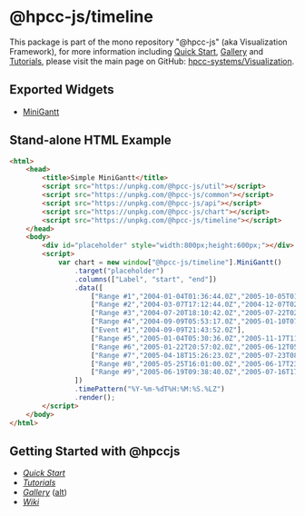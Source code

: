 # @hpcc-js/timeline
This package is part of the mono repository "@hpcc-js" (aka Visualization Framework), for more information including [Quick Start](https://github.com/hpcc-systems/Visualization/wiki/Quick-Start), [Gallery](https://raw.githack.com/hpcc-systems/Visualization/trunk/demos/gallery/gallery.html) and [Tutorials](https://github.com/hpcc-systems/Visualization/wiki/Tutorials), please visit the main page on GitHub:  [hpcc-systems/Visualization](https://github.com/hpcc-systems/Visualization).

## Exported Widgets
* [MiniGantt](https://raw.githack.com/hpcc-systems/Visualization/trunk/demos/gallery/playground.html?./samples/misc/Mini%20Gantt.js)

## Stand-alone HTML Example
```html
<html>
    <head>
        <title>Simple MiniGantt</title>
        <script src="https://unpkg.com/@hpcc-js/util"></script>
        <script src="https://unpkg.com/@hpcc-js/common"></script>
        <script src="https://unpkg.com/@hpcc-js/api"></script>
        <script src="https://unpkg.com/@hpcc-js/chart"></script>
        <script src="https://unpkg.com/@hpcc-js/timeline"></script>
    </head>
    <body>
        <div id="placeholder" style="width:800px;height:600px;"></div>
        <script>
            var chart = new window["@hpcc-js/timeline"].MiniGantt()
                .target("placeholder")
                .columns(["Label", "start", "end"])
                .data([
                    ["Range #1","2004-01-04T01:36:44.0Z","2005-10-05T01:59:16.0Z",""],
                    ["Range #2","2004-03-07T17:12:44.0Z","2004-12-07T02:16:06.0Z",""],
                    ["Range #3","2004-07-20T18:10:42.0Z","2005-07-22T02:30:31.0Z",""],
                    ["Range #4","2004-09-09T05:53:17.0Z","2005-01-10T07:40:42.0Z",""],
                    ["Event #1","2004-09-09T21:43:52.0Z"],
                    ["Range #5","2005-01-04T05:30:36.0Z","2005-11-17T11:51:53.0Z",""],
                    ["Range #6","2005-01-22T20:57:02.0Z","2005-06-12T05:28:33.0Z",""],
                    ["Range #7","2005-04-18T15:26:23.0Z","2005-07-23T08:46:24.0Z",""],
                    ["Range #8","2005-05-25T16:01:00.0Z","2005-06-17T23:18:56.0Z",""],
                    ["Range #9","2005-06-19T09:38:40.0Z","2005-07-16T17:17:16.0Z",""]
                ])
                .timePattern("%Y-%m-%dT%H:%M:%S.%LZ")
                .render();
        </script>
    </body>
</html>
```

## Getting Started with @hpccjs
* _[Quick Start](https://github.com/hpcc-systems/Visualization/wiki/Quick-Start)_
* _[Tutorials](https://github.com/hpcc-systems/Visualization/wiki/Tutorials)_
* _[Gallery](https://raw.githack.com/hpcc-systems/Visualization/trunk/demos/gallery/gallery.html)_ ([alt](https://rawgit.com/hpcc-systems/Visualization/trunk/demos/gallery/gallery.html))
* _[Wiki](https://github.com/hpcc-systems/Visualization/wiki)_
